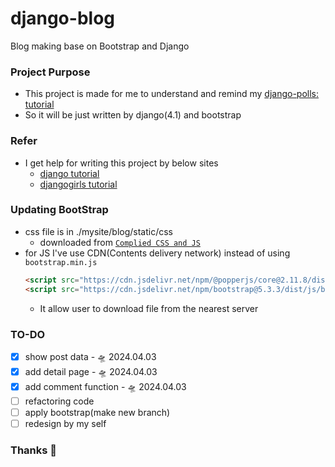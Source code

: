 # django-blog
Blog making base on Bootstrap and Django

### Project Purpose
- This project is made for me to understand and remind my [django-polls: tutorial](https://github.com/be-garam/django-poll) 
- So it will be just written by django(4.1) and bootstrap

### Refer
- I get help for writing this project by below sites
    - [django tutorial](https://docs.djangoproject.com/en/5.0/)
    - [djangogirls tutorial](https://jeffkit.gitbooks.io/django-girls-tutorial/content/ko/index.html)

### Updating BootStrap
- css file is in ./mysite/blog/static/css
    - downloaded from [`Complied CSS and JS`](https://getbootstrap.com/docs/5.3/getting-started/download/)
- for JS I've use CDN(Contents delivery network) instead of using `bootstrap.min.js`
    ``` HTML
    <script src="https://cdn.jsdelivr.net/npm/@popperjs/core@2.11.8/dist/umd/popper.min.js" integrity="sha384-I7E8VVD/ismYTF4hNIPjVp/Zjvgyol6VFvRkX/vR+Vc4jQkC+hVqc2pM8ODewa9r" crossorigin="anonymous"></script>
    <script src="https://cdn.jsdelivr.net/npm/bootstrap@5.3.3/dist/js/bootstrap.min.js" integrity="sha384-0pUGZvbkm6XF6gxjEnlmuGrJXVbNuzT9qBBavbLwCsOGabYfZo0T0to5eqruptLy" crossorigin="anonymous"></script>
    ```
    - It allow user to download file from the nearest server

### TO-DO
- [x] show post data - 🛸 2024.04.03 
- [x] add detail page - 🛸 2024.04.03 
- [x] add comment function - 🛸 2024.04.03 
- [ ] refactoring code
- [ ] apply bootstrap(make new branch)
- [ ] redesign by my self

### Thanks 💪